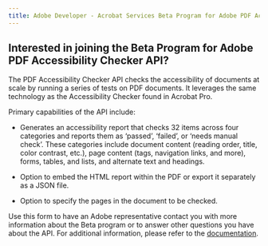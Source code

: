 ```yaml
---
title: Adobe Developer - Acrobat Services Beta Program for Adobe PDF Accessibility Checker API - form
---
```


<TextBlock slots="heading, text" width="100%" theme="lightest"  alignment="yes"  className="py-0 text-align-left div-p-0 left-content accessibility-text-blade text-blade-header heading-accessibility" />

## Interested in joining the Beta Program for Adobe PDF Accessibility Checker API?

The PDF Accessibility Checker API checks the accessibility of documents at scale by running a series of tests on PDF documents. It leverages the same technology as the Accessibility Checker found in Acrobat Pro.

<TextBlock slots="text" width="100%" theme="lightest"  alignment="yes" paddingTop="5" paddingBottom='5' className="py-0 div-p-0 left-content accessibility-text-blade"/>

Primary capabilities of the API include:

<TextBlock slots="text" width="100%" theme="lightest"  alignment="yes" paddingTop="5" paddingBottom='5' className="py-0 div-p-0 left-content accessibility-text-blade"/>

- Generates an accessibility report that checks 32 items across four categories and reports them as ‘passed’, ‘failed’, or ‘needs manual check’. These categories include document content (reading order, title, color contrast, etc.), page content (tags, navigation links, and more), forms, tables, and lists, and alternate text and headings.

- Option to embed the HTML report within the PDF or export it separately as a JSON file.

- Option to specify the pages in the document to be checked.

<TextBlock slots="text" width="100%" theme="lightest"  alignment="yes" paddingTop="5" paddingBottom='5' className="py-0 div-p-0 left-content accessibility-text-blade"/>

Use this form to have an Adobe representative contact you with more information about the Beta program or to answer other questions you have about the API. For additional information, please refer to the [documentation](https://developer.adobe.com/document-services/docs/apis/#tag/PDF-Accessibility-Checker).
